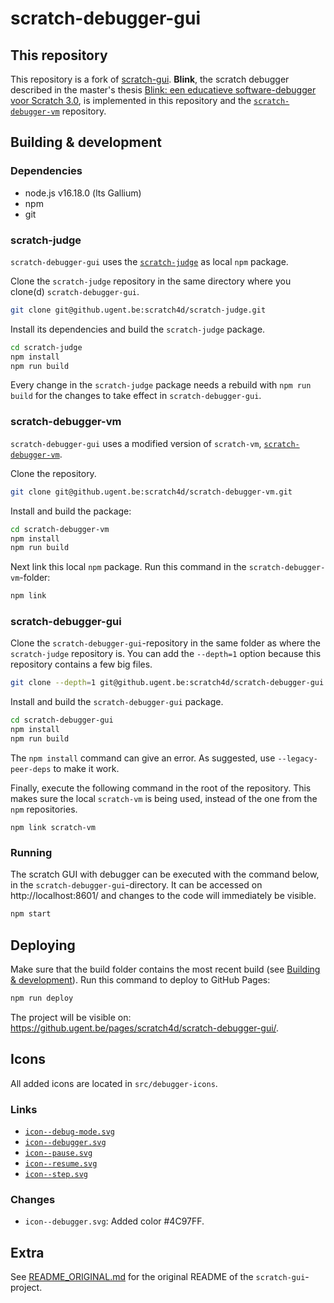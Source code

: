 # scratch-debugger-gui

## This repository
This repository is a fork of [scratch-gui](https://github.com/LLK/scratch-gui). **Blink**, the scratch debugger described in the master's thesis [Blink: een educatieve software-debugger voor Scratch 3.0](https://lib.ugent.be/en/catalog/rug01:003059967?i=0&q=blink+scratch+debugger), is implemented in this repository and the [`scratch-debugger-vm`](https://github.ugent.be/scratch4d/scratch-debugger-vm) repository.


## Building & development

### Dependencies
- node.js v16.18.0 (lts Gallium)
- npm
- git

### scratch-judge
`scratch-debugger-gui` uses the [`scratch-judge`](https://github.ugent.be/scratch4d/scratch-judge) as local `npm` package.

Clone the `scratch-judge` repository in the same directory where you clone(d) `scratch-debugger-gui`.
```bash
git clone git@github.ugent.be:scratch4d/scratch-judge.git
```

Install its dependencies and build the `scratch-judge` package.
```bash
cd scratch-judge
npm install
npm run build
```

Every change in the `scratch-judge` package needs a rebuild with `npm run build` for the changes to take effect in `scratch-debugger-gui`.

### scratch-debugger-vm
`scratch-debugger-gui` uses a modified version of `scratch-vm`, [`scratch-debugger-vm`](https://github.ugent.be/scratch4d/scratch-debugger-vm).

Clone the repository.
```bash
git clone git@github.ugent.be:scratch4d/scratch-debugger-vm.git
```

Install and build the package:
```bash
cd scratch-debugger-vm
npm install
npm run build
```

Next link this local `npm` package. Run this command in the `scratch-debugger-vm`-folder:
```bash
npm link
```

### scratch-debugger-gui
Clone the `scratch-debugger-gui`-repository in the same folder as where the `scratch-judge` repository is.
You can add the `--depth=1` option because this repository contains a few big files.

```bash
git clone --depth=1 git@github.ugent.be:scratch4d/scratch-debugger-gui.git
```

Install and build the `scratch-debugger-gui` package.
```bash
cd scratch-debugger-gui
npm install
npm run build
```
The `npm install` command can give an error. As suggested, use `--legacy-peer-deps` to make it work.

Finally, execute the following command in the root of the repository.
This makes sure the local `scratch-vm` is being used,
instead of the one from the `npm` repositories.
```
npm link scratch-vm
```

### Running
The scratch GUI with debugger can be executed with the command below, in the `scratch-debugger-gui`-directory. It can be accessed on http://localhost:8601/ and changes to the code will immediately be visible.

```bash
npm start
```

## Deploying
Make sure that the build folder contains the most recent build (see [Building & development](#building--development)). Run this command to deploy to GitHub Pages:
```bash
npm run deploy
```

The project will be visible on: https://github.ugent.be/pages/scratch4d/scratch-debugger-gui/.

## Icons
All added icons are located in `src/debugger-icons`.

### Links
- [`icon--debug-mode.svg`](https://www.iconfinder.com/icons/3671718/bug_icon)
- [`icon--debugger.svg`](https://www.iconfinder.com/icons/3671718/bug_icon)
- [`icon--pause.svg`](https://www.svgrepo.com/svg/176023/music-pause-button-pair-of-lines)
- [`icon--resume.svg`](https://www.svgrepo.com/svg/204978/play)
- [`icon--step.svg`](https://www.iconfinder.com/icons/1564530/arrow_next_share_direction_icon)

### Changes
- `icon--debugger.svg`: Added color #4C97FF.

## Extra
See [README_ORIGINAL.md](README_ORIGINAL.md) for the original README of the `scratch-gui`-project.
